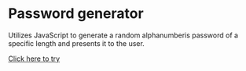 # Password generator

Utilizes JavaScript to generate a random alphanumberis password of a specific length and presents it to the user.

[Click here to try](https://vogelsara.github.io/Password-generator/.)
